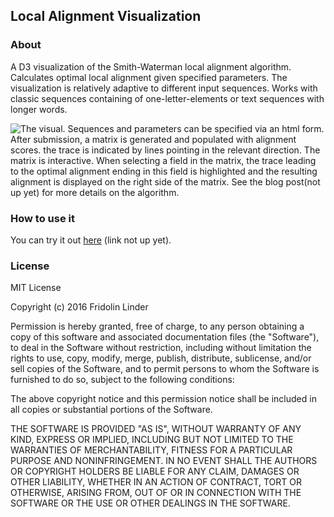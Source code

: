 ## Local Alignment Visualization 


### About

A D3 visualization of the Smith-Waterman local alignment algorithm. Calculates
optimal local alignment given specified parameters. The visualization is
relatively adaptive to different input sequences. Works with classic sequences
containing of one-letter-elements or text sequences with longer words.

![The visual. Sequences and parameters can be specified via an html form. After
submission, a matrix is generated and populated with alignment scores.
the trace is indicated by lines pointing in the relevant direction. The matrix
is interactive. When selecting a field in the matrix, the trace leading to the
optimal alignment ending in this field is highlighted and the resulting
alignment is displayed on the right side of the matrix. See the [blog
post]()(not up yet)
for more details on the algorithm.](example.png)

### How to use it

You can try it out [here]() (link not up yet). 





### License

MIT License

Copyright (c) 2016 Fridolin Linder

Permission is hereby granted, free of charge, to any person obtaining a copy
of this software and associated documentation files (the "Software"), to deal
in the Software without restriction, including without limitation the rights
to use, copy, modify, merge, publish, distribute, sublicense, and/or sell
copies of the Software, and to permit persons to whom the Software is
furnished to do so, subject to the following conditions:

The above copyright notice and this permission notice shall be included in all
copies or substantial portions of the Software.

THE SOFTWARE IS PROVIDED "AS IS", WITHOUT WARRANTY OF ANY KIND, EXPRESS OR
IMPLIED, INCLUDING BUT NOT LIMITED TO THE WARRANTIES OF MERCHANTABILITY,
FITNESS FOR A PARTICULAR PURPOSE AND NONINFRINGEMENT. IN NO EVENT SHALL THE
AUTHORS OR COPYRIGHT HOLDERS BE LIABLE FOR ANY CLAIM, DAMAGES OR OTHER
LIABILITY, WHETHER IN AN ACTION OF CONTRACT, TORT OR OTHERWISE, ARISING FROM,
OUT OF OR IN CONNECTION WITH THE SOFTWARE OR THE USE OR OTHER DEALINGS IN THE
SOFTWARE.

